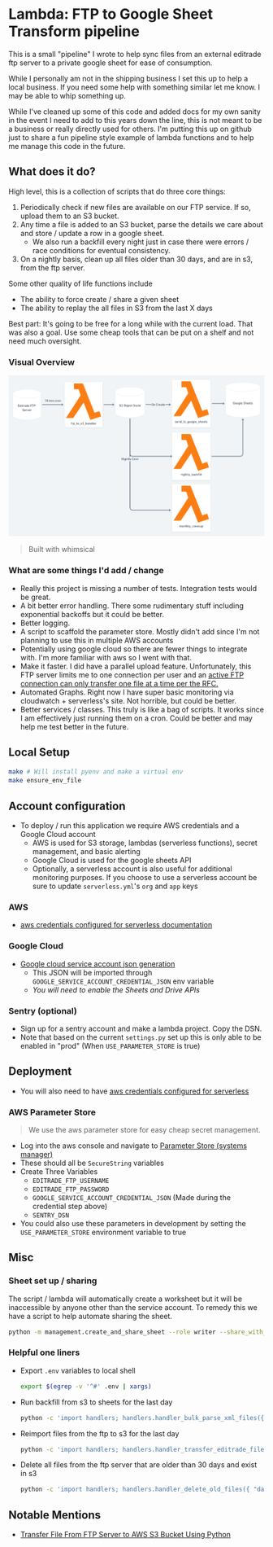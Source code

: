 # Lambda: FTP to Google Sheet Transform pipeline

This is a small "pipeline" I wrote to help sync files from an external editrade ftp server to a private google sheet for ease of consumption.

While I personally am not in the shipping business I set this up to help a local business. If you need some help with something
similar let me know. I may be able to whip something up.

While I've cleaned up some of this code and added docs for my own sanity in the event I need to add to this years down the line,
this is not meant to be a business or really directly used for others. I'm putting this up on github just to share a fun pipeline
style example of lambda functions and to help me manage this code in the future.

## What does it do?
High level, this is a collection of scripts that do three core things:

1. Periodically check if new files are available on our FTP service. If so, upload them to an S3 bucket.
1. Any time a file is added to an S3 bucket, parse the details we care about and store / update a row in a google sheet.
    - We also run a backfill every night just in case there were errors / race conditions for eventual consistency.
1. On a nightly basis, clean up all files older than 30 days, and are in s3, from the ftp server.

Some other quality of life functions include
- The ability to force create / share a given sheet
- The ability to replay the all files in S3 from the last X days

Best part: It's going to be free for a long while with the current load. That was also a goal. Use some cheap tools that
can be put on a shelf and not need much oversight.

### Visual Overview
![Design Overview](./design_overview.png "Design Overview")
> Built with whimsical

### What are some things I'd add / change
- Really this project is missing a number of tests. Integration tests would be great.
- A bit better error handling. There some rudimentary stuff including exponential backoffs but it could be better.
- Better logging.
- A script to scaffold the parameter store. Mostly didn't add since I'm not planning to use this in multiple AWS accounts
- Potentially using google cloud so there are fewer things to integrate with. I'm more familiar with aws so I went with that.
- Make it faster. I did have a parallel upload feature. Unfortunately, this FTP server limits me to one connection per user and an [active FTP connection can only transfer one file at a time per the RFC.](https://stackoverflow.com/a/13195869) 
- Automated Graphs. Right now I have super basic monitoring via cloudwatch + serverless's site. Not horrible, but could be better.
- Better services / classes. This truly is like a bag of scripts. It works since I am effectively just running them on a cron. Could be better and may help me test better in the future.

## Local Setup
```bash
make # Will install pyenv and make a virtual env
make ensure_env_file
```

## Account configuration
* To deploy / run this application we require AWS credentials and a Google Cloud account
    * AWS is used for S3 storage, lambdas (serverless functions), secret management, and basic alerting
    * Google Cloud is used for the google sheets API
    * Optionally, a serverless account is also useful for additional monitoring purposes. If you choose to use a serverless account be sure to update `serverless.yml`'s `org` and `app` keys
    
### AWS
* [aws credentials configured for serverless documentation](https://serverless.com/framework/docs/providers/aws/guide/credentials/)

### Google Cloud
* [Google cloud service account json generation](https://cloud.google.com/iam/docs/creating-managing-service-accounts)
    * This JSON will be imported through `GOOGLE_SERVICE_ACCOUNT_CREDENTIAL_JSON` env variable
    * *You will need to enable the Sheets and Drive APIs*

### Sentry (optional)
* Sign up for a sentry account and make a lambda project. Copy the DSN.
* Note that based on the current `settings.py` set up this is only able to be enabled in "prod" (When `USE_PARAMETER_STORE` is true)
## Deployment
* You will also need to have [aws credentials configured for serverless](https://serverless.com/framework/docs/providers/aws/guide/credentials/)

### AWS Parameter Store
> We use the aws parameter store for easy cheap secret management.  
* Log into the aws console and navigate to [Parameter Store (systems manager)](https://console.aws.amazon.com/systems-manager/parameters?region=us-east-1)
* These should all be `SecureString` variables
* Create Three Variables
    * `EDITRADE_FTP_USERNAME`
    * `EDITRADE_FTP_PASSWORD`
    * `GOOGLE_SERVICE_ACCOUNT_CREDENTIAL_JSON` (Made during the credential step above)
    * `SENTRY_DSN`
* You could also use these parameters in development by setting the `USE_PARAMETER_STORE` environment variable to true

## Misc

### Sheet set up / sharing

The script / lambda will automatically create a worksheet but it will be inaccessible by anyone other than the service account. 
To remedy this we have a script to help automate sharing the sheet.

```bash
python -m management.create_and_share_sheet --role writer --share_with_email EMAIL_OF_INTEREST@gmail.com
```

### Helpful one liners
- Export `.env` variables to local shell
    ```bash
    export $(egrep -v '^#' .env | xargs)  
    ```

- Run backfill from s3 to sheets for the last day
    ```bash
    python -c 'import handlers; handlers.handler_bulk_parse_xml_files({ "days_back": 1 }, {})'
    ```
- Reimport files from the ftp to s3 for the last day
    ```bash
    python -c 'import handlers; handlers.handler_transfer_editrade_files_to_s3({ "days_back": 1 }, {})'
    ```
- Delete all files from the ftp server that are older than 30 days and exist in s3
    ```bash
    python -c 'import handlers; handlers.handler_delete_old_files({ "days_back": 30, "dry_run": "false" }, {})'
    ```

## Notable Mentions
* [Transfer File From FTP Server to AWS S3 Bucket Using Python](https://medium.com/better-programming/transfer-file-from-ftp-server-to-a-s3-bucket-using-python-7f9e51f44e35)
